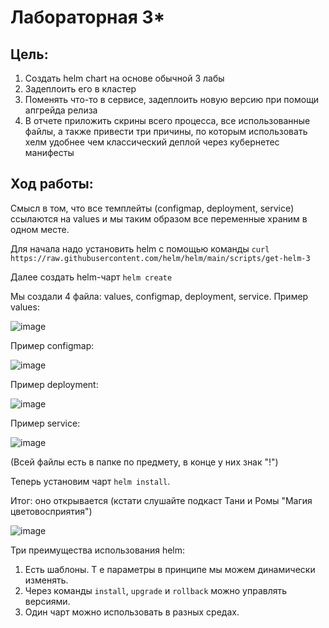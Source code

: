 # Лабораторная 3*
## Цель: 
1. Создать helm chart на основе обычной 3 лабы
2. Задеплоить его в кластер
3. Поменять что-то в сервисе, задеплоить новую версию при помощи апгрейда релиза
4. В отчете приложить скрины всего процесса, все использованные файлы, а также привести три причины, по которым использовать хелм удобнее чем классический деплой через кубернетес манифесты

## Ход работы: 
Смысл в том, что все темплейты (configmap, deployment, service) ссылаются на values и мы таким образом все переменные храним в одном месте. 

Для начала надо установить helm с помощью команды ``curl https://raw.githubusercontent.com/helm/helm/main/scripts/get-helm-3``

Далее создать helm-чарт ``helm create``

Мы создали 4 файла: values, configmap, deployment, service. 
Пример values: 

![image](https://github.com/user-attachments/assets/27cee963-eea0-446c-8c38-4676dd33fbf2)

Пример configmap:

![image](https://github.com/user-attachments/assets/1f0335e4-2473-43c1-a9db-39a587206bbd)

Пример deployment: 

![image](https://github.com/user-attachments/assets/d0eaeb23-bf3a-41e3-86e9-6d6451f77a26)

Пример service:

![image](https://github.com/user-attachments/assets/74f1bd97-69e3-4b9e-8ab0-ec3610f9e97f)

(Всей файлы есть в папке по предмету, в конце у них знак "!")

Теперь установим чарт ``helm install``.

Итог: оно открывается (кстати слушайте подкаст Тани и Ромы "Магия цветовосприятия") 

![image](https://github.com/user-attachments/assets/804e8040-bddc-41ba-a3b4-d2005fb925e4)

Три преимущества использования helm: 
1. Есть шаблоны. Т е параметры в принципе мы можем динамически изменять.
2. Через команды ``install``, ``upgrade`` и ``rollback`` можно управлять версиями.
3. Один чарт можно использовать в разных средах. 
